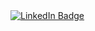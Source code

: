 <!--<img src="https://github-readme-stats.vercel.app/api?username=pillowinacoma&show_icons=true&theme=dark">
<img src="https://github-readme-stats.vercel.app/api/top-langs/?username=pillowinacoma">-->
<div id="badges">
  <a href="https://www.linkedin.com/in/abdelaziz-sbaai/">
    <img src="https://img.shields.io/badge/LinkedIn-blue?style=for-the-badge&logo=linkedin&logoColor=white" alt="LinkedIn Badge"/>
  </a>
</div>
<div>
    <img src="https://komarev.com/ghpvc/?username=pillowinacoma&style=flat-square&color=blue" alt=""/>
</div>
